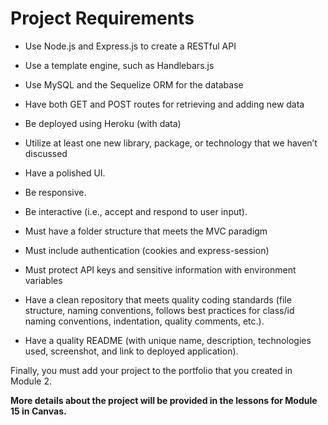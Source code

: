 
# Project Requirements

* Use Node.js and Express.js to create a RESTful API

* Use a template engine, such as Handlebars.js

* Use MySQL and the Sequelize ORM for the database

* Have both GET and POST routes for retrieving and adding new data

* Be deployed using Heroku (with data)

* Utilize at least one new library, package, or technology that we haven’t discussed

* Have a polished UI.

* Be responsive.

* Be interactive (i.e., accept and respond to user input).

* Must have a folder structure that meets the MVC paradigm

* Must include authentication (cookies and express-session)

* Must protect API keys and sensitive information with environment variables

* Have a clean repository that meets quality coding standards (file structure, naming conventions, follows best practices for class/id naming conventions, indentation, quality comments, etc.).

* Have a quality README (with unique name, description, technologies used, screenshot, and link to deployed application).

Finally, you must add your project to the portfolio that you created in Module 2.

**More details about the project will be provided in the lessons for Module 15 in Canvas.**
